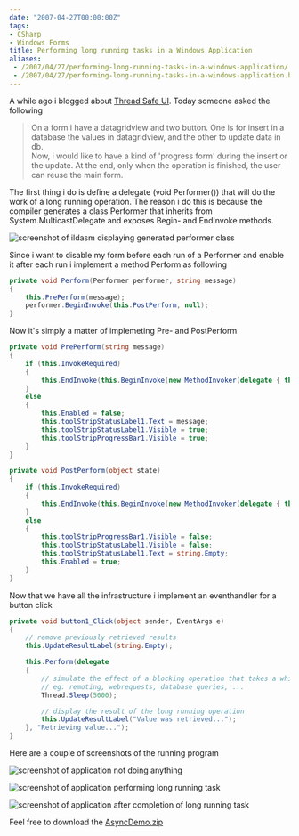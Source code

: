 ```yaml
---
date: "2007-04-27T00:00:00Z"
tags:
- CSharp
- Windows Forms
title: Performing long running tasks in a Windows Application
aliases:
 - /2007/04/27/performing-long-running-tasks-in-a-windows-application/
 - /2007/04/27/performing-long-running-tasks-in-a-windows-application.html
---
```

A while ago i blogged about [Thread Safe UI](http://www.timvw.be/about-thread-safe-gui/). Today someone asked the following

> <div>
>   On a form i have a datagridview and two button. One is for insert in a database the values in datagridview, and the other to update data in db.<br /> Now, i would like to have a kind of 'progress form' during the insert or the update. At the end, only when the operation is finished, the user can reuse the main form.
> </div>

The first thing i do is define a delegate (void Performer()) that will do the work of a long running operation. The reason i do this is because the compiler generates a class Performer that inherits from System.MulticastDelegate and exposes Begin- and EndInvoke methods.

![screenshot of ildasm displaying generated performer class](http://www.timvw.be/wp-content/images/performerdelegate.gif)

Since i want to disable my form before each run of a Performer and enable it after each run i implement a method Perform as following

```csharp
private void Perform(Performer performer, string message)
{
	this.PrePerform(message);
	performer.BeginInvoke(this.PostPerform, null);
}
```

Now it's simply a matter of implemeting Pre- and PostPerform

```csharp
private void PrePerform(string message)
{
	if (this.InvokeRequired)
	{
		this.EndInvoke(this.BeginInvoke(new MethodInvoker(delegate { this.PrePerform(message); })));
	}
	else
	{
		this.Enabled = false;
		this.toolStripStatusLabel1.Text = message;
		this.toolStripStatusLabel1.Visible = true;
		this.toolStripProgressBar1.Visible = true;
	}
}

private void PostPerform(object state)
{
	if (this.InvokeRequired)
	{
		this.EndInvoke(this.BeginInvoke(new MethodInvoker(delegate { this.PostPerform(state); })));
	}
	else
	{
		this.toolStripProgressBar1.Visible = false;
		this.toolStripStatusLabel1.Visible = false;
		this.toolStripStatusLabel1.Text = string.Empty;
		this.Enabled = true;
	}
}
```

Now that we have all the infrastructure i implement an eventhandler for a button click

```csharp
private void button1_Click(object sender, EventArgs e)
{
	// remove previously retrieved results
	this.UpdateResultLabel(string.Empty);

	this.Perform(delegate
	{
		// simulate the effect of a blocking operation that takes a while to complete
		// eg: remoting, webrequests, database queries, ...
		Thread.Sleep(5000);

		// display the result of the long running operation
		this.UpdateResultLabel("Value was retrieved...");
	}, "Retrieving value...");
}
```

Here are a couple of screenshots of the running program

![screenshot of application not doing anything](http://www.timvw.be/wp-content/images/performerdelegate2.gif)
  
![screenshot of application performing long running task](http://www.timvw.be/wp-content/images/performerdelegate3.gif)
  
![screenshot of application after completion of long running task](http://www.timvw.be/wp-content/images/performerdelegate4.gif)

Feel free to download the [AsyncDemo.zip](http://www.timvw.be/wp-content/code/csharp/AsyncDemo.zip)
